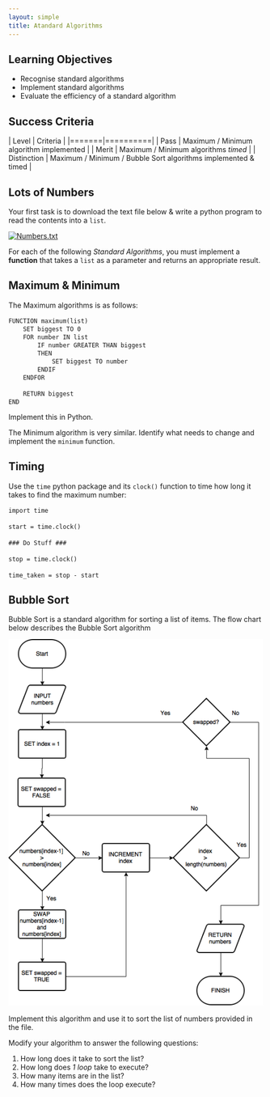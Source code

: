 ```yaml
---
layout: simple
title: Atandard Algorithms
---
```


## Learning Objectives

* Recognise standard algorithms
* Implement standard algorithms
* Evaluate the efficiency of a standard algorithm

## Success Criteria

| Level | Criteria |
|=======|==========|
| Pass  | Maximum / Minimum algorithm implemented |
| Merit | Maximum / Minimum algorithms *timed* |
| Distinction | Maximum / Minimum / Bubble Sort algorithms implemented & timed |


## Lots of Numbers

Your first task is to download the text file below & write a python program to read the contents into a `list`.

[![Numbers.txt](/resources/txticon.png)](resources/numbers.txt)

For each of the following *Standard Algorithms*, you must implement a **function** that takes a `list` as a parameter and returns an appropriate result.

## Maximum & Minimum

The Maximum algorithms is as follows:

```
FUNCTION maximum(list)
    SET biggest TO 0
    FOR number IN list
        IF number GREATER THAN biggest
        THEN
            SET biggest TO number
        ENDIF
    ENDFOR
    
    RETURN biggest
END
```

Implement this in Python.

The Minimum algorithm is very similar. Identify what needs to change and implement the `minimum` function.

## Timing

Use the `time` python package and its `clock()` function to time how long it takes to find the maximum number:

```
import time

start = time.clock()

### Do Stuff ###

stop = time.clock()

time_taken = stop - start
```

## Bubble Sort

Bubble Sort is a standard algorithm for sorting a list of items. The flow chart below describes the Bubble Sort algorithm

![Bubble Sort Flowchart](resources/BubbleSort.png)

Implement this algorithm and use it to sort the list of numbers provided in the file.

Modify your algorithm to answer the following questions:

1. How long does it take to sort the list?
2. How long does *1 loop* take to execute?
2. How many items are in the list?
3. How many times does the loop execute?